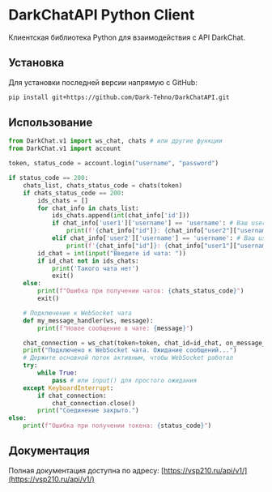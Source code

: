# DarkChatAPI Python Client

Клиентская библиотека Python для взаимодействия с API DarkChat.

## Установка
Для установки последней версии напрямую с GitHub:
```bash
pip install git+https://github.com/Dark-Tehno/DarkChatAPI.git
```

## Использование

```python
from DarkChat.v1 import ws_chat, chats # или другие функции
from DarkChat.v1 import account

token, status_code = account.login("username", "password")

if status_code == 200:
    chats_list, chats_status_code = chats(token)
    if chats_status_code == 200:
        ids_chats = []
        for chat_info in chats_list:
            ids_chats.append(int(chat_info['id']))
            if chat_info['user1']['username'] == 'username': # Ваш username
                print(f'{chat_info["id"]}: {chat_info["user2"]["username"]}')
            elif chat_info['user2']['username'] == 'username': # Ваш username
                print(f'{chat_info["id"]}: {chat_info["user1"]["username"]}')
        id_chat = int(input("Введите id чата: "))
        if id_chat not in ids_chats:
            print('Такого чата нет')
            exit()
    else:
        print(f"Ошибка при получении чатов: {chats_status_code}")
        exit()

    # Подключение к WebSocket чата
    def my_message_handler(ws, message):
        print(f"Новое сообщение в чате: {message}")

    chat_connection = ws_chat(token=token, chat_id=id_chat, on_message_callback=my_message_handler)
    print("Подключено к WebSocket чата. Ожидание сообщений...")
    # Держите основной поток активным, чтобы WebSocket работал
    try:
        while True:
            pass # или input() для простого ожидания
    except KeyboardInterrupt:
        if chat_connection:
            chat_connection.close()
        print("Соединение закрыто.")
else:
    print(f"Ошибка при получении токена: {status_code}")
```

## Документация

Полная документация доступна по адресу: [https://vsp210.ru/api/v1/](https://vsp210.ru/api/v1/)

